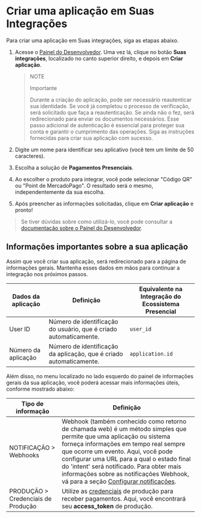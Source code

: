 # Criar uma aplicação em Suas Integrações

Para criar uma aplicação em Suas integrações, siga as etapas abaixo.

1. Acesse o [Painel do Desenvolvedor](https://www.mercadopago.com.br/developers/pt). Uma vez lá, clique no botão **Suas integrações**, localizado no canto superior direito, e depois em **Criar aplicação**. 

    > NOTE
    >
    > Importante
    >
    > Durante a criação do aplicação, pode ser necessário reautenticar sua identidade. Se você já completou o processo de verificação, será solicitado que faça a reautenticação. Se ainda não o fez, será redirecionado para enviar os documentos necessários. Esse passo adicional de autenticação é essencial para proteger sua conta e garantir o cumprimento das operações. Siga as instruções fornecidas para criar sua aplicação com sucesso.

2. Digite um nome para identificar seu aplicativo (você tem um limite de 50 caracteres). 
3. Escolha a solução de **Pagamentos Presenciais**.
4. Ao escolher o produto para integrar, você pode selecionar "Código QR" ou "Point de MercadoPago". O resultado será o mesmo, independentemente da sua escolha.
5. Após preencher as informações solicitadas, clique em **Criar aplicação** e pronto!


> Se tiver dúvidas sobre como utilizá-lo, você pode consultar a [documentação sobre o Painel do Desenvolvedor](/developers/pt/docs/ecosistema-presencial/additional-content/your-integrations/dashboard).


## Informações importantes sobre a sua aplicação

Assim que você criar sua aplicação, será redirecionado para a página de informações gerais. Mantenha esses dados em mãos para continuar a integração nos próximos passos.

| Dados da aplicação  | Definição                                                           | Equivalente na Integração do Ecossistema Presencial |
|---------------------|---------------------------------------------------------------------|---------------------------------------------------|
| User ID             | Número de identificação do usuário, que é criado automaticamente.    | `user_id`                                         |
| Número da aplicação | Número de identificação da aplicação, que é criado automaticamente.  | `application.id`                                 |


Além disso, no menu localizado no lado esquerdo do painel de informações gerais da sua aplicação, você poderá acessar mais informações úteis, conforme mostrado abaixo: 

| Tipo de informação       | Definição                                                                                           |
|--------------------------|-----------------------------------------------------------------------------------------------------|
| NOTIFICAÇÃO > Webhooks   | Webhook (também conhecido como retorno de chamada web) é um método simples que permite que uma aplicação ou sistema forneça informações em tempo real sempre que ocorre um evento. Aqui, você pode configurar uma URL para a qual o estado final do 'intent' será notificado. Para obter mais informações sobre as notificações Webhook, vá para a seção [Configurar notificações](developers/pt/docs/ecosistema-presencial/payments-processing/create-and-manage-intent/point). |
| PRODUÇÃO > Credenciais de Produção | Utilize as [credenciais](/developers/pt/docs/ecosistema-presencial/additional-content/your-integrations/credentials) de produção para receber pagamentos. Aqui, você encontrará seu **access_token** de produção. |


